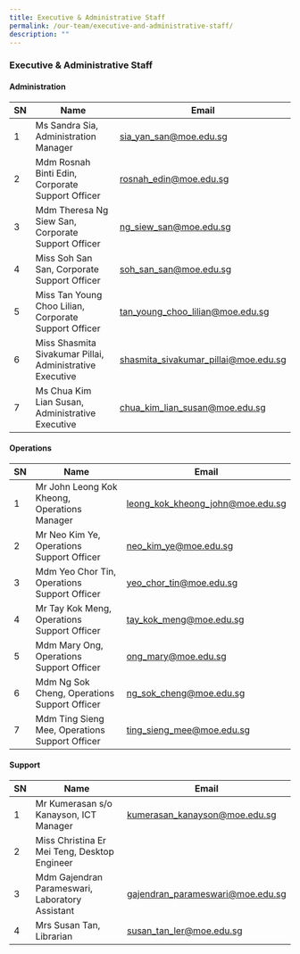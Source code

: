 ```yaml
---
title: Executive & Administrative Staff
permalink: /our-team/executive-and-administrative-staff/
description: ""
---
```

### Executive & Administrative Staff

#### Administration



| SN | Name | Email |
| -------- | -------- | -------- |
| 1     | Ms Sandra Sia, Administration Manager     | [sia_yan_san@moe.edu.sg](mailto:sia_yan_san@moe.edu.sg)      |
| 2     | Mdm Rosnah Binti Edin, Corporate Support Officer     | [rosnah_edin@moe.edu.sg](mailto:rosnah_edin@moe.edu.sg)      |
| 3     | Mdm Theresa Ng Siew San, Corporate Support Officer       | [ng_siew_san@moe.edu.sg](mailto:ng_siew_san@moe.edu.sg)      |
| 4     | Miss Soh San San, Corporate Support Officer       | [soh_san_san@moe.edu.sg](mailto:soh_san_san@moe.edu.sg)         |
| 5     | Miss Tan Young Choo Lilian, Corporate Support Officer       | [tan_young_choo_lilian@moe.edu.sg](mailto:tan_young_choo_lilian@moe.edu.sg)    |
| 6     | Miss Shasmita Sivakumar Pillai, Administrative Executive   | [shasmita_sivakumar_pillai@moe.edu.sg](mailto:shasmita_sivakumar_pillai@moe.edu.sg)     |
| 7     | Ms Chua Kim Lian Susan, Administrative Executive       | [chua_kim_lian_susan@moe.edu.sg](mailto:chua_kim_lian_susan@moe.edu.sg)    |

#### Operations



| SN | Name | Email |
| -------- | -------- | -------- |
| 1     |  Mr John Leong Kok Kheong, Operations Manager     | [leong_kok_kheong_john@moe.edu.sg](mailto:leong_kok_kheong_john@moe.edu.sg)     |
| 2     |  Mr Neo Kim Ye, Operations Support Officer     | [neo_kim_ye@moe.edu.sg](mailto:neo_kim_ye@moe.edu.sg)     |
| 3     |  Mdm Yeo Chor Tin, Operations Support Officer      | [yeo_chor_tin@moe.edu.sg](mailto:yeo_chor_tin@moe.edu.sg)     |
| 4     |  Mr Tay Kok Meng, Operations Support Officer      | [tay_kok_meng@moe.edu.sg](mailto:tay_kok_meng@moe.edu.sg)     |
| 5     |  Mdm Mary Ong, Operations Support Officer      | [ong_mary@moe.edu.sg](mailto:ong_mary@moe.edu.sg)     |
| 6     |  Mdm Ng Sok Cheng, Operations Support Officer      | [ng_sok_cheng@moe.edu.sg](mailto:ng_sok_cheng@moe.edu.sg)     |
| 7     |  Mdm Ting Sieng Mee, Operations Support Officer      | [ting_sieng_mee@moe.edu.sg](mailto:ting_sieng_mee@moe.edu.sg)     |

#### Support




| SN | Name | Email |
| -------- | -------- | -------- |
| 1     | Mr Kumerasan s/o Kanayson, ICT Manager     | [kumerasan_kanayson@moe.edu.sg](mailto:kumerasan_kanayson@moe.edu.sg)   |
| 2     | Miss Christina Er Mei Teng, Desktop Engineer     |   |
| 3     | Mdm Gajendran Parameswari, Laboratory Assistant    | [gajendran_parameswari@moe.edu.sg](mailto:gajendran_parameswari@moe.edu.sg)    |
| 4    | Mrs Susan Tan, Librarian     | [susan_tan_ler@moe.edu.sg](mailto:susan_tan_ler@moe.edu.sg)     |








